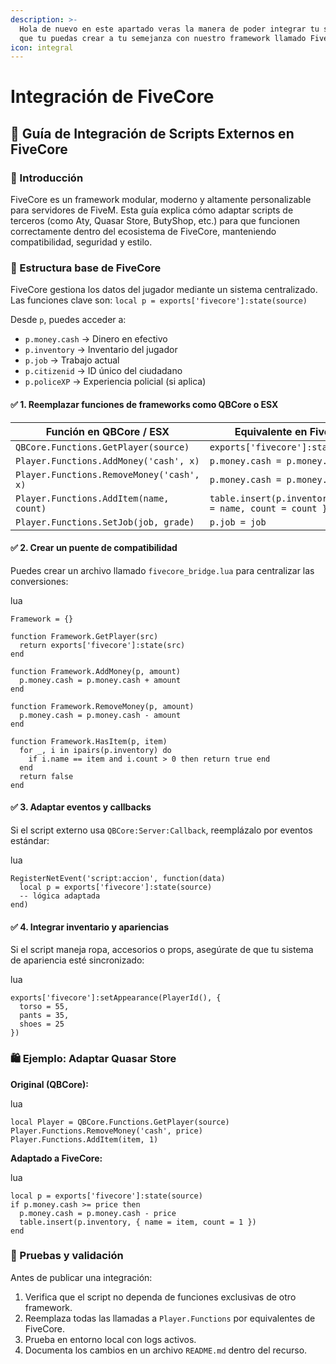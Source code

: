 ```yaml
---
description: >-
  Hola de nuevo en este apartado veras la manera de poder integrar tu scripts
  que tu puedas crear a tu semejanza con nuestro framework llamado Fivecore.
icon: integral
---
```


# Integración de FiveCore

## 📘 Guía de Integración de Scripts Externos en FiveCore

### 🧠 Introducción

FiveCore es un framework modular, moderno y altamente personalizable para servidores de FiveM. Esta guía explica cómo adaptar scripts de terceros (como Aty, Quasar Store, ButyShop, etc.) para que funcionen correctamente dentro del ecosistema de FiveCore, manteniendo compatibilidad, seguridad y estilo.

### 🧩 Estructura base de FiveCore

FiveCore gestiona los datos del jugador mediante un sistema centralizado. Las funciones clave son: `local p = exports['fivecore']:state(source)`

Desde `p`, puedes acceder a:

* `p.money.cash` → Dinero en efectivo
* `p.inventory` → Inventario del jugador
* `p.job` → Trabajo actual
* `p.citizenid` → ID único del ciudadano
* `p.policeXP` → Experiencia policial (si aplica)

#### ✅ 1. Reemplazar funciones de frameworks como QBCore o ESX

| Función en QBCore / ESX                   | Equivalente en FiveCore                                     |
| ----------------------------------------- | ----------------------------------------------------------- |
| `QBCore.Functions.GetPlayer(source)`      | `exports['fivecore']:state(source)`                         |
| `Player.Functions.AddMoney('cash', x)`    | `p.money.cash = p.money.cash + x`                           |
| `Player.Functions.RemoveMoney('cash', x)` | `p.money.cash = p.money.cash - x`                           |
| `Player.Functions.AddItem(name, count)`   | `table.insert(p.inventory, { name = name, count = count })` |
| `Player.Functions.SetJob(job, grade)`     | `p.job = job`                                               |

#### ✅ 2. Crear un puente de compatibilidad

Puedes crear un archivo llamado `fivecore_bridge.lua` para centralizar las conversiones:

lua

```
Framework = {}

function Framework.GetPlayer(src)
  return exports['fivecore']:state(src)
end

function Framework.AddMoney(p, amount)
  p.money.cash = p.money.cash + amount
end

function Framework.RemoveMoney(p, amount)
  p.money.cash = p.money.cash - amount
end

function Framework.HasItem(p, item)
  for _, i in ipairs(p.inventory) do
    if i.name == item and i.count > 0 then return true end
  end
  return false
end
```

#### ✅ 3. Adaptar eventos y callbacks

Si el script externo usa `QBCore:Server:Callback`, reemplázalo por eventos estándar:

lua

```
RegisterNetEvent('script:accion', function(data)
  local p = exports['fivecore']:state(source)
  -- lógica adaptada
end)
```

#### ✅ 4. Integrar inventario y apariencias

Si el script maneja ropa, accesorios o props, asegúrate de que tu sistema de apariencia esté sincronizado:

lua

```
exports['fivecore']:setAppearance(PlayerId(), {
  torso = 55,
  pants = 35,
  shoes = 25
})
```

### 🛍️ Ejemplo: Adaptar Quasar Store

**Original (QBCore):**

lua

```
local Player = QBCore.Functions.GetPlayer(source)
Player.Functions.RemoveMoney('cash', price)
Player.Functions.AddItem(item, 1)
```

**Adaptado a FiveCore:**

lua

```
local p = exports['fivecore']:state(source)
if p.money.cash >= price then
  p.money.cash = p.money.cash - price
  table.insert(p.inventory, { name = item, count = 1 })
end
```

### 🧪 Pruebas y validación

Antes de publicar una integración:

1. Verifica que el script no dependa de funciones exclusivas de otro framework.
2. Reemplaza todas las llamadas a `Player.Functions` por equivalentes de FiveCore.
3. Prueba en entorno local con logs activos.
4. Documenta los cambios en un archivo `README.md` dentro del recurso.
